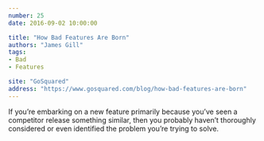 ```yaml
---
number: 25
date: 2016-09-02 10:00:00

title: "How Bad Features Are Born"
authors: "James Gill"
tags:
- Bad
- Features

site: "GoSquared"
address: "https://www.gosquared.com/blog/how-bad-features-are-born"
---
```


If you’re embarking on a new feature primarily because you’ve seen a competitor release something similar, then you probably haven’t thoroughly considered or even identified the problem you’re trying to solve.
